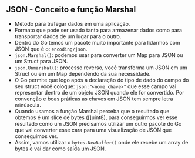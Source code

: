 ## JSON - Conceito e função Marshal
* Método para trafegar dados em uma aplicação.
* Formato que pode ser usado tanto para armazenar dados como para transportar dados de um lugar para o outro.
* Dentro do Go temos um pacote muito importante para lidarmos com JSON que é o: `encoding/json`.
* `json.Marshal()`: podemos usar para converter um Map para JSON ou um Struct para JSON.
* `json.Unmarshal()`: processo reverso, você transforma um JSON em um Struct ou em um Map dependendo da sua necessidade.
* O Go permite que logo após a declaração do tipo de dado do campo do seu struct você coloque: `json:"<nome_chave>"` que esse campo vai
representar dentro de um objeto JSON quando ele for convertido. Por convenção e boas práticas as chaves em JSON tem sempre letra minúscula.
* Quando usamos a função Marshal perceba que o resultado que obtemos é um slice de bytes ([]uint8), para conseguirmos ver esse resultado como
um JSON precisamos utilizar um outro pacote do Go que vai converter esse cara para uma visualização de JSON que conseguimos ver.
* Assim, vamos utilizar o `bytes.NewBuffer()` onde ele recebe um array de bytes e vai dar como saída um JSON.